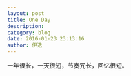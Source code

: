 ```yaml
---
layout: post
title: One Day
description: 
category: blog
date: 2016-01-23 23:13:16
author: 伊迭
---
```


一年很长，一天很短，节奏冗长，回忆很短。